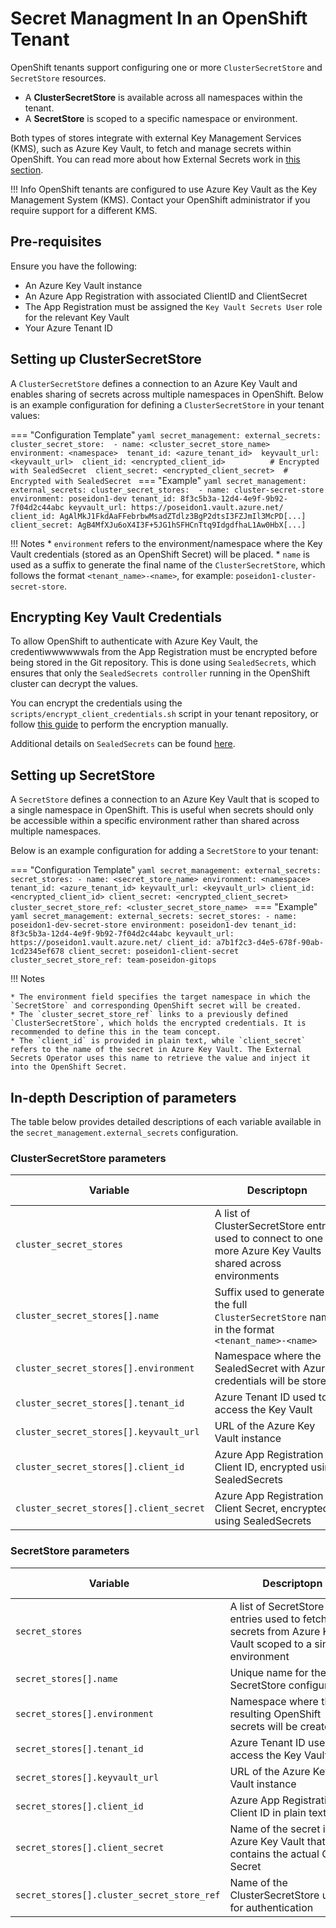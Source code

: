 # Secret Managment In an OpenShift Tenant

OpenShift tenants support configuring one or more `ClusterSecretStore` and `SecretStore` resources.

* A **ClusterSecretStore** is available across all namespaces within the tenant.
* A **SecretStore** is scoped to a specific namespace or environment.

Both types of stores integrate with external Key Management Services (KMS), such as Azure Key Vault, to fetch and manage secrets within OpenShift.
You can read more about how External Secrets work in [this section](../../Additional%20Documentation/Secret%20Managment/External%20Secrets/Introduction.md).

!!! Info
    OpenShift tenants are configured to use Azure Key Vault as the Key Management System (KMS). Contact your OpenShift administrator if you require support for a different KMS.


## Pre-requisites
Ensure you have the following:

* An Azure Key Vault instance
* An Azure App Registration with associated ClientID and ClientSecret
* The App Registration must be assigned the `Key Vault Secrets User` role for the relevant Key Vault
* Your Azure Tenant ID

## Setting up ClusterSecretStore
A `ClusterSecretStore` defines a connection to an Azure Key Vault and enables sharing of secrets across multiple namespaces in OpenShift. Below is an example configuration for defining a `ClusterSecretStore` in your tenant values:

=== "Configuration Template"
    ```yaml
    secret_management:
      external_secrets:
        cluster_secret_store: 
        - name: <cluster_secret_store_name>
          environment: <namespace> 
          tenant_id: <azure_tenant_id> 
          keyvault_url: <keyvault_url> 
          client_id: <encrypted_client_id>          # Encrypted with SealedSecret 
          client_secret: <encrypted_client_secret>  # Encrypted with SealedSecret
    ```
=== "Example"
    ```yaml
    secret_management:
      external_secrets:
        cluster_secret_stores: 
        - name: cluster-secret-store
          environment: poseidon1-dev
          tenant_id: 8f3c5b3a-12d4-4e9f-9b92-7f04d2c44abc
          keyvault_url: https://poseidon1.vault.azure.net/
          client_id: AgAlMkJ1FkdAaFFebrbwMsadZTdlz3BgP2dtsI3FZJmIl3McPD[...]
          client_secret: AgB4MfXJu6oX4I3F+5JG1hSFHCnTtq9IdgdfhaL1Aw0HbX[...]
    ```

!!! Notes
    * `environment` refers to the environment/namespace where the Key Vault credentials (stored as an OpenShift Secret) will be placed.
    * `name` is used as a suffix to generate the final name of the `ClusterSecretStore`, which follows the format `<tenant_name>-<name>`, for example: `poseidon1-cluster-secret-store`.

## Encrypting Key Vault Credentials

To allow OpenShift to authenticate with Azure Key Vault, the credentiwwwwwwals from the App Registration must be encrypted before being stored in the Git repository. This is done using `SealedSecrets`, which ensures that only the `SealedSecrets controller` running in the OpenShift cluster can decrypt the values.

You can encrypt the credentials using the `scripts/encrypt_client_credentials.sh` script in your tenant repository, or follow [this guide](../../Additional%20Documentation/Secret%20Managment/Sealed%20Secrets/encrypting-secret-with-sealed-secrets.md) to perform the encryption manually.

Additional details on `SealedSecrets` can be found [here](../../Additional%20Documentation/Secret%20Managment/Sealed%20Secrets/Introduction.md).

## Setting up SecretStore
A `SecretStore` defines a connection to an Azure Key Vault that is scoped to a single namespace in OpenShift. This is useful when secrets should only be accessible within a specific environment rather than shared across multiple namespaces.

Below is an example configuration for adding a `SecretStore` to your tenant:

=== "Configuration Template"
    ```yaml
    secret_management:
      external_secrets:
        secret_stores:
        - name: <secret_store_name>
          environment: <namespace>
          tenant_id: <azure_tenant_id>
          keyvault_url: <keyvault_url>
          client_id: <encrypted_client_id>
          client_secret: <encrypted_client_secret>
          cluster_secret_store_ref: <cluster_secret_store_name>
    ```
=== "Example"
    ```yaml
    secret_management:
      external_secrets:
        secret_stores:
        - name: poseidon1-dev-secret-store
          environment: poseidon1-dev
          tenant_id: 8f3c5b3a-12d4-4e9f-9b92-7f04d2c44abc
          keyvault_url: https://poseidon1.vault.azure.net/
          client_id: a7b1f2c3-d4e5-678f-90ab-1cd2345ef678
          client_secret: poseidon1-client-secret
          cluster_secret_store_ref: team-poseidon-gitops
    ```

!!! Notes

    * The environment field specifies the target namespace in which the `SecretStore` and corresponding OpenShift secret will be created.
    * The `cluster_secret_store_ref` links to a previously defined `ClusterSecretStore`, which holds the encrypted credentials. It is recommended to define this in the team concept.
    * The `client_id` is provided in plain text, while `client_secret` refers to the name of the secret in Azure Key Vault. The External Secrets Operator uses this name to retrieve the value and inject it into the OpenShift Secret.


## In-depth Description of parameters

The table below provides detailed descriptions of each variable available in the `secret_management.external_secrets` configuration.

### ClusterSecretStore parameters

| <div style="width:300px">**Variable**</div>                                 | <div style="width:200px">**Descriptopn**</div>                                                                 | <div style="width:300px">**Example**</div>                                 | **Type**                 | **Default Value** |
|---------------------------------------------|---------------------------------------------------------------------------------|---------------------------------------------|--------------------------|-------------------|
| `cluster_secret_stores`                     | A list of ClusterSecretStore entries used to connect to one or more Azure Key Vaults shared across environments | –                                           | list                     | `[]`              |
| `cluster_secret_stores[].name`              | Suffix used to generate the full `ClusterSecretStore` name in the format `<tenant_name>-<name>` | `gitops`                                               | string                   | `""`              |
| `cluster_secret_stores[].environment`       | Namespace where the SealedSecret with Azure credentials will be stored          | `poseidon1-dev`                         | string                   | `""`              |
| `cluster_secret_stores[].tenant_id`         | Azure Tenant ID used to access the Key Vault                                    | `d93d3d23-50e3-46db-b3ad-8c6c281b431e`      | string                   | `""`              |
| `cluster_secret_stores[].keyvault_url`      | URL of the Azure Key Vault instance                                             | `https://poseidon1.vault.azure.net/`        | string                   | `""`              |
| `cluster_secret_stores[].client_id`         | Azure App Registration Client ID, encrypted using SealedSecrets                | `AgAlMkJ1FkdAaFFebrbwMsadZTdlz3BgP2dtsI3FZJmIl3McPD[...]`                                           | sealed string            | `""`              |
| `cluster_secret_stores[].client_secret`     | Azure App Registration Client Secret, encrypted using SealedSecrets           | `AgB4MfXJu6oX4I3F+5JG1hSFHCnTtq9IdgdfhaL1Awsdfs0HbX[...]`                                           | sealed string            | `""`              |

### SecretStore parameters
| <div style="width:300px">**Variable**</div>                                 | <div style="width:200px">**Descriptopn**</div>                                                                 | <div style="width:300px">**Example**</div>                                 | **Type**                 | **Default Value** |
|---------------------------------------------|---------------------------------------------------------------------------------|---------------------------------------------|--------------------------|-------------------|
| `secret_stores`                             | A list of SecretStore entries used to fetch secrets from Azure Key Vault scoped to a single environment | –                         | list                     | `[]`              |
| `secret_stores[].name`                      | Unique name for the SecretStore configuration                                   | `poseidon1-dev-secret-store`                       | string                   | `""`              |
| `secret_stores[].environment`               | Namespace where the resulting OpenShift secrets will be created                 | `poseidon1-dev`                             | string                   | `""`              |
| `secret_stores[].tenant_id`                 | Azure Tenant ID used to access the Key Vault                                    | `d93d3d23-50e3-46db-b3ad-8c6c281b431e`      | string                   | `""`              |
| `secret_stores[].keyvault_url`              | URL of the Azure Key Vault instance                                             | `https://poseidon1.vault.azure.net/`        | string                   | `""`              |
| `secret_stores[].client_id`                 | Azure App Registration Client ID in plain text                                  | `a7b1f2c3-d4e5-678f-90ab-1cd2345ef678`      | string                   | `""`              |
| `secret_stores[].client_secret`             | Name of the secret in Azure Key Vault that contains the actual Client Secret    | `poseidon1-client-secret`                   | string                   | `""`              |
| `secret_stores[].cluster_secret_store_ref`  | Name of the ClusterSecretStore used for authentication                          | `team-poseidon-gitops`                                    | string                   | `""`              |